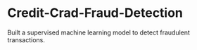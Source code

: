 # Credit-Crad-Fraud-Detection
Built a supervised machine learning model to detect fraudulent transactions.
